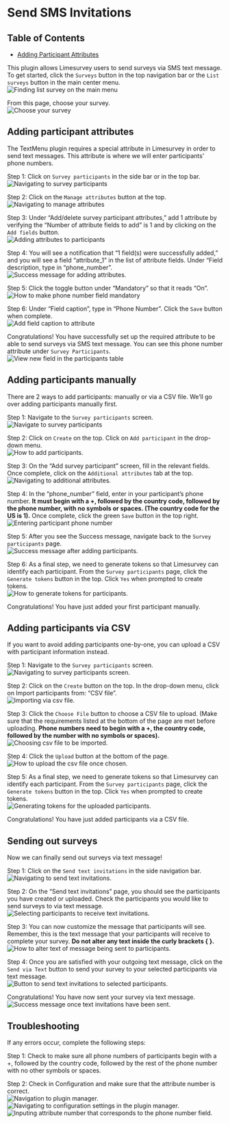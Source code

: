 # Send SMS Invitations

## Table of Contents  
<ul>
  <li><a href="#addPartAttri">Adding Participant Attributes</a></li>
</ul>

This plugin allows Limesurvey users to send surveys via SMS text message.  To get started, click the ```Surveys``` button in the top navigation bar or the ```List surveys``` button in the main center menu.  
![Finding list survey on the main menu](DocumentationAssets/Image1.png)  

From this page, choose your survey.   
![Choose your survey](DocumentationAssets/Image2.png)   

<h2 id="addPartAttri">Adding participant attributes</h2> 
The TextMenu plugin requires a special attribute in Limesurvey in order to send text messages. This attribute is where we will enter participants’ phone numbers.  

Step 1: Click on ```Survey participants``` in the side bar or in the top bar.  
![Navigating to survey participants](DocumentationAssets/Image3.png)   

Step 2: Click on the ```Manage attributes``` button at the top.   
![Navigating to manage attributes](DocumentationAssets/Image4.png)   

Step 3: Under “Add/delete survey participant attributes,” add 1 attribute by verifying the “Number of attribute fields to add” is 1 and by clicking on the ```Add fields``` button.   
![Adding attributes to participants](DocumentationAssets/Image5.png)    

Step 4: You will see a notification that “1 field(s) were successfully added,” and you will see a field “attribute_1” in the list of attribute fields. Under “Field description, type in “phone_number”.    
![Success message for adding attributes.](DocumentationAssets/Image6.png)    

Step 5: Click the toggle button under “Mandatory” so that it reads “On”.   
![How to make phone number field mandatory](DocumentationAssets/Image7.png)   

Step 6: Under “Field caption”, type in “Phone Number”. Click the ```Save``` button when complete.   
![Add field caption to attribute](DocumentationAssets/Image8.png)   

Congratulations! You have successfully set up the required attribute to be able to send surveys via SMS text message. You can see this phone number attribute under ```Survey Participants```.    
![View new field in the participants table](DocumentationAssets/Image9.png)   

## Adding participants manually   
There are 2 ways to add participants: manually or via a CSV file. We’ll go over adding participants manually first.    

Step 1: Navigate to the ```Survey participants``` screen.   
![Navigate to survey participants](DocumentationAssets/Image10.png)   

Step 2: Click on ```Create``` on the top. Click on ```Add participant``` in the drop-down menu.   
![How to add participants.](DocumentationAssets/Image11.png)   

Step 3: On the “Add survey participant” screen, fill in the relevant fields. Once complete, click on the ```Additional attributes``` tab at the top.   
![Navigating to additional attributes.](DocumentationAssets/Image12.png)   

Step 4: In the “phone_number” field, enter in your participant’s phone number. **It must begin with a +, followed by the country code, followed by the phone number, with no symbols or spaces. (The country code for the US is 1).** Once complete, click the green ```Save``` button in the top right.    
![Entering participant phone number](DocumentationAssets/Image13.png)   

Step 5: After you see the Success message, navigate back to the ```Survey participants``` page.   
![Success message after adding participants.](DocumentationAssets/Image14.png)   

Step 6: As a final step, we need to generate tokens so that Limesurvey can identify each participant. From the ```Survey participants``` page, click the ```Generate tokens``` button in the top. Click ```Yes``` when prompted to create tokens.    
![How to generate tokens for participants.](DocumentationAssets/Image15.png)   

Congratulations! You have just added your first participant manually.    

## Adding participants via CSV   
If you want to avoid adding participants one-by-one, you can upload a CSV with participant information instead.    

Step 1: Navigate to the ```Survey participants``` screen.   
![Navigating to survey participants screen.](DocumentationAssets/Image16.png)   

Step 2: Click on the ```Create``` button on the top. In the drop-down menu, click on Import participants from: “CSV file”.    
![Importing via csv file.](DocumentationAssets/Image17.png)   

Step 3: Click the ```Choose File``` button to choose a CSV file to upload. (Make sure that the requirements listed at the bottom of the page are met before uploading. **Phone numbers need to begin with a +, the country code, followed by the number with no symbols or spaces).**   
![Choosing csv file to be imported.](DocumentationAssets/Image18.png)   

Step 4: Click the ```Upload``` button at the bottom of the page.   
![How to upload the csv file once chosen.](DocumentationAssets/Image19.png)   

Step 5: As a final step, we need to generate tokens so that Limesurvey can identify each participant. From the ```Survey participants``` page, click the ```Generate tokens``` button in the top. Click ```Yes``` when prompted to create tokens.    
![Generating tokens for the uploaded participants.](DocumentationAssets/Image20.png)   

Congratulations! You have just added participants via a CSV file.    

## Sending out surveys   
Now we can finally send out surveys via text message!    

Step 1: Click on the ```Send text invitations``` in the side navigation bar.    
![Navigating to send text invitations.](DocumentationAssets/Image21.png)   

Step 2: On the “Send text invitations” page, you should see the participants you have created or uploaded. Check the participants you would like to send surveys to via text message.    
![Selecting participants to receive text invitations.](DocumentationAssets/Image22.png)   

Step 3: You can now customize the message that participants will see. Remember, this is the text message that your participants will receive to complete your survey. **Do not alter any text inside the curly brackets { }.**    
![How to alter text of message being sent to participants.](DocumentationAssets/Image23.png)   

Step 4: Once you are satisfied with your outgoing text message, click on the ```Send via Text``` button to send your survey to your selected participants via text message.    
![Button to send text invitations to selected participants.](DocumentationAssets/Image24.png)   

Congratulations! You have now sent your survey via text message.   
![Success message once text invitations have been sent.](DocumentationAssets/Image25.png)   

## Troubleshooting   
If any errors occur, complete the following steps:    

Step 1: Check to make sure all phone numbers of participants begin with a +, followed by the country code, followed by the rest of the phone number with no other symbols or spaces.    

Step 2: Check in Configuration and make sure that the attribute number is correct.    
![Navigation to plugin manager.](DocumentationAssets/Image26.png)   
![Navigating to configuration settings in the plugin manager.](DocumentationAssets/Image27.png)   
![Inputing attribute number that corresponds to the phone number field.](DocumentationAssets/Image28.png)   
